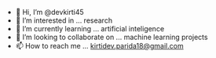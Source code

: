 - 👋 Hi, I’m @devkirti45
- 👀 I’m interested in ... research
- 🌱 I’m currently learning ... artificial inteligence
- 💞️ I’m looking to collaborate on ... machine learning projects
- 📫 How to reach me ... kirtidev.parida18@gmail.com

<!---
devkirti45/devkirti45 is a ✨ special ✨ repository because its `README.md` (this file) appears on your GitHub profile.
You can click the Preview link to take a look at your changes.
--->
